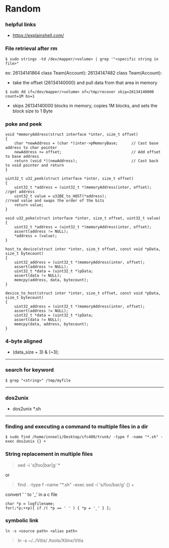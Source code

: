 # Random
### helpful links
- https://explainshell.com/
### File retrieval after rm
```
$ sudo strings -td /dev/mapper/<volume> | grep '"<specific string in file>"
```
ex: 
26134141864 class Team(Account):
26134147482 class Team(Account):
- take the offset (26134140000) and pull data from that area in memory
```
$ sudo dd if=/dev/mapper/<volume> of=/tmp/recover skip=26134140000 count=1M bs=1
```
- skips 26134140000 blocks in memory, copies 1M blocks, and sets the block size to 1 Byte


### poke and peek
```
void *memoryAddress(struct interface *inter, size_t offset)
{
    char *newAddress = (char *)inter->pMemoryBase;      // Cast base address to char pointer
    newAddress += offset;                               // Add offset to base address
    return (void *)(newAddress);                        // Cast back to void pointer and return
}

uint32_t u32_peek(struct interface *inter, size_t offset)
{
    uint32_t *address = (uint32_t *)memoryAddress(inter, offset);      //get address
    uint32_t value = u32BE_to_HOST(*address);                               //read value and swaps the order of the bits
    return value;
}

void u32_poke(struct interface *inter, size_t offset, uint32_t value)
{
    uint32_t *address = (uint32_t *)memoryAddress(inter, offset);
    assert(address != NULL);
    *address = (value);
}

host_to_device(struct inter *inter, size_t offset, const void *pData, size_t bytecount)
{
    uint32_address = (uint32_t *)memoryAddress(inter, offset);
    assert(address != NULL);
    uint32_t *data = (uint32_t *)pData;
    assert(data != NULL);
    memcpy(address, data, bytecount);
}

device_to_host(struct inter *inter, size_t offset, const void *pData, size_t bytecount)
{
    uint32_address = (uint32_t *)memoryAddress(inter, offset);
    assert(address != NULL);
    uint32_t *data = (uint32_t *)pData;
    assert(data != NULL);
    memcpy(data, address, bytecount);
}
```

### 4-byte aligned
- (data_size + 3) & (~3);
---
### search for keyword
```
$ grep "<string>" /tmp/myfile
```
---
### dos2unix
- dos2unix *.sh
---

### finding and executing a command to multiple files in a dir
```
$ sudo find /home/innoeli/Desktop/cfc400/trunk/ -type f -name "*.sh" -exec dos2unix {} +
```
### String replacement in multiple files
> sed -i 's|foo|bar|g' *

or

>find . -type f -name "*.sh" -exec sed -i 's/foo/bar/g' {} +

convert ' ' to '_' in a c file
```
char *p = logfilename;
for(;*p;++p){ if /( *p == ' ' ) { *p = '_' } };
```

### symbolic link
```
ln -s <source path> <alias path>
```
 > ln -s ~/../Vitis/ /tools/Xilinx/Vitis
